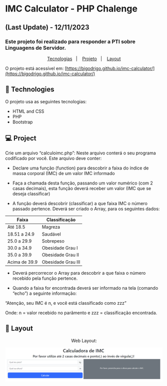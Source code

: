 # IMC Calculator - PHP Chalenge
## (Last Update) - 12/11/2023
### Este projeto foi realizado para responder a PTI sobre Linguagens de Servidor.

<p align="center">
  <a href="#-technologies">Tecnologias</a>&nbsp;&nbsp;&nbsp;|&nbsp;&nbsp;&nbsp;
  <a href="#-project">Projeto</a>&nbsp;&nbsp;&nbsp;|&nbsp;&nbsp;&nbsp;
  <a href="#-layout">Layout</a>
</p>

O projeto está acessível em:
[https://bigodrigo.github.io/imc-calculator/](https://bigodrigo.github.io/imc-calculator/)

## 🚀 Technologies

O projeto usa as seguintes tecnologias:

- HTML and CSS
- PHP
- Bootstrap

## 💻 Project

Crie um arquivo “calculoimc.php”: Neste arquivo conterá o seu
programa codificado por você. Este arquivo deve conter:

- Declare uma função (function) para descobrir a faixa do índice de
massa corporal (IMC) de um valor IMC informado

- Faça a chamada desta função, passando um valor numérico (com
2 casas decimais), esta função deverá receber um valor (IMC que se deseja classificar)

-  A função deverá descobrir (classificar) a que faixa IMC o número
passado pertence. Deverá ser criado o Array, para os seguintes dados:

<div align="center">

| Faixa        | Classificação         |
|--------------|-----------------------|
| Até 18.5     | Magreza               |
| 18.51 a 24.9 | Saudável              |
| 25.0 a 29.9  | Sobrepeso             |
| 30.0 a 34.9  | Obesidade Grau I      |
| 35.0 a 39.9  | Obesidade Grau II     |
| Acima de 39.9| Obesidade Grau III    |

</div>

-  Deverá percorrecor o Array para descobrir a que faixa o número
recebido pela função pertence.

-  Quando a faixa for encontrada deverá ser informado na tela
(comando “echo”) a seguinte informação:

“Atenção, seu IMC é n, e você está classificado como zzz”

Onde:
n = valor recebido no parâmento e zzz = classificação encontrada.


## 🔖 Layout

<div align="center">
    <p>Web Layout:</p>
    <img src="./design/web-layout.png">
</div>

